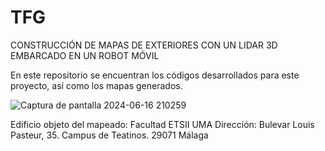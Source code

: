 # TFG
CONSTRUCCIÓN DE MAPAS DE EXTERIORES CON UN LIDAR 3D EMBARCADO EN UN ROBOT MÓVIL

En este repositorio se encuentran los códigos desarrollados para este proyecto, así como los mapas generados.

![Captura de pantalla 2024-06-16 210259](https://github.com/FranciscoAnayaPalacios/TFG/assets/145780472/5b7bc1b5-85b5-442b-8fcf-9b03f0569dfe)

Edificio objeto del mapeado: Facultad ETSII UMA
Dirección: Bulevar Louis Pasteur, 35. Campus de Teatinos. 29071 Málaga

